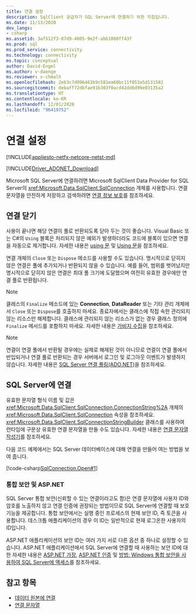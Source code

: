 ```yaml
---
title: 연결 설정
description: SqlClient 공급자가 SQL Server에 연결하기 위한 지침입니다.
ms.date: 11/13/2020
dev_langs:
- csharp
ms.assetid: 3af512f3-87d9-4005-9e2f-abb1060ff43f
ms.prod: sql
ms.prod_service: connectivity
ms.technology: connectivity
ms.topic: conceptual
author: David-Engel
ms.author: v-daenge
ms.reviewer: v-chmalh
ms.openlocfilehash: 2eb3c7d996463b9c581ea60bc11f853a5d131582
ms.sourcegitcommit: debaff72dbfae91b303f0acd42dd6d99e03135a2
ms.translationtype: HT
ms.contentlocale: ko-KR
ms.lasthandoff: 12/01/2020
ms.locfileid: "96419752"
---
```

# <a name="establishing-connection"></a>연결 설정

[!INCLUDE[appliesto-netfx-netcore-netst-md](../../includes/appliesto-netfx-netcore-netst-md.md)]

[!INCLUDE[Driver_ADONET_Download](../../includes/driver_adonet_download.md)]

Microsoft SQL Server에 연결하려면 Microsoft SqlClient Data Provider for SQL Server의 <xref:Microsoft.Data.SqlClient.SqlConnection> 개체를 사용합니다. 연결 문자열을 안전하게 저장하고 검색하려면 [연결 정보 보호](protecting-connection-information.md)를 참조하세요.

## <a name="closing-connections"></a>연결 닫기

사용이 끝나면 해당 연결이 풀로 반환되도록 닫아 두는 것이 좋습니다. Visual Basic 또는 C#의 `Using` 블록은 처리되지 않은 예외가 발생하더라도 코드에 블록이 있으면 연결을 자동으로 제거합니다. 자세한 내용은 [using 문](/dotnet/docs/csharp/language-reference/keywords/using-statement.md) 및 [Using 문](/dotnet/docs/visual-basic/language-reference/statements/using-statement.md)을 참조하세요.

연결 개체의 `Close` 또는 `Dispose` 메소드를 사용할 수도 있습니다. 명시적으로 닫히지 않은 연결은 풀에 추가되거나 반환되지 않을 수 있습니다. 예를 들어, 범위를 벗어났지만 명시적으로 닫히지 않은 연결은 최대 풀 크기에 도달했으며 여전히 유효한 경우에만 연결 풀로 반환됩니다.

> [!NOTE]
> 클래스의 `Finalize` 메소드에 있는 **Connection**, **DataReader** 또는 기타 관리 개체에서 `Close` 또는 `Dispose`를 호출하지 마세요. 종료자에서는 클래스에 직접 속한 관리되지 않는 리소스만 해제합니다. 클래스에 관리되지 않는 리소스가 없는 경우 클래스 정의에 `Finalize` 메서드를 포함하지 마세요. 자세한 내용은 [가비지 수집](/dotnet/docs/standard/garbage-collection/index.md)을 참조하세요.

> [!NOTE]
> 연결이 연결 풀에서 반환될 경우에는 실제로 해제된 것이 아니므로 연결이 연결 풀에서 반입되거나 연결 풀로 반환되는 경우 서버에서 로그인 및 로그아웃 이벤트가 발생하지 않습니다. 자세한 내용은 [SQL Server 연결 풀링(ADO.NET)](sql-server-connection-pooling.md)을 참조하세요.

## <a name="connecting-to-sql-server"></a>SQL Server에 연결

유효한 문자열 형식 이름 및 값은 <xref:Microsoft.Data.SqlClient.SqlConnection.ConnectionString%2A> 개체의 <xref:Microsoft.Data.SqlClient.SqlConnection> 속성을 참조하세요. <xref:Microsoft.Data.SqlClient.SqlConnectionStringBuilder> 클래스를 사용하여 런타임에 구문상 유효한 연결 문자열을 만들 수도 있습니다. 자세한 내용은 [연결 문자열 작성기](connection-string-builders.md)를 참조하세요.

다음 코드 예제에서는 SQL Server 데이터베이스에 대해 연결을 만들어 여는 방법을 보여 줍니다.

[!code-csharp[SqlConnection.Open#1](~/../sqlclient/doc/samples/SqlConnection_Open.cs#1)]

### <a name="integrated-security-and-aspnet"></a>통합 보안 및 ASP.NET

SQL Server 통합 보안(신뢰할 수 있는 연결이라고도 함)은 연결 문자열에 사용자 ID와 암호를 노출하지 않고 연결 인증에 권장되는 방법이므로 SQL Server에 연결할 때 보호 기능을 제공합니다. 통합 보안에서는 실행 중인 프로세스의 현재 보안 ID, 즉 토큰을 사용합니다. 데스크톱 애플리케이션의 경우 이 ID는 일반적으로 현재 로그온한 사용자의 ID입니다.

ASP.NET 애플리케이션의 보안 ID는 여러 가지 서로 다른 옵션 중 하나로 설정할 수 있습니다. ASP.NET 애플리케이션에서 SQL Server에 연결할 때 사용하는 보안 ID에 대한 자세한 내용은 [ASP.NET 가장](/previous-versions/aspnet/xh507fc5(v=vs.100)), [ASP.NET 인증](/previous-versions/aspnet/eeyk640h(v=vs.100)) 및 [방법: Windows 통합 보안을 사용하여 SQL Server에 액세스](/previous-versions/aspnet/bsz5788z(v=vs.100))를 참조하세요.

## <a name="see-also"></a>참고 항목

- [데이터 원본에 연결](connecting-to-data-source.md)
- [연결 문자열](connection-strings.md)
